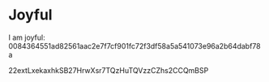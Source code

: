 # Joyful

I am joyful: 0084364551ad82561aac2e7f7cf901fc72f3df58a5a541073e96a2b64dabf78a


22extLxekaxhkSB27HrwXsr7TQzHuTQVzzCZhs2CCQmBSP